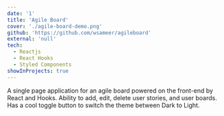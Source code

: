 ```yaml
---
date: '1'
title: 'Agile Board'
cover: './agile-board-demo.png'
github: 'https://github.com/wsameer/agileboard'
external: 'null'
tech:
  - Reactjs
  - React Hooks
  - Styled Components
showInProjects: true
---
```


A single page application for an agile board powered on the front-end by React and Hooks. Ability to add, edit, delete user stories, and user boards. Has a cool toggle button to switch the theme between Dark to Light.